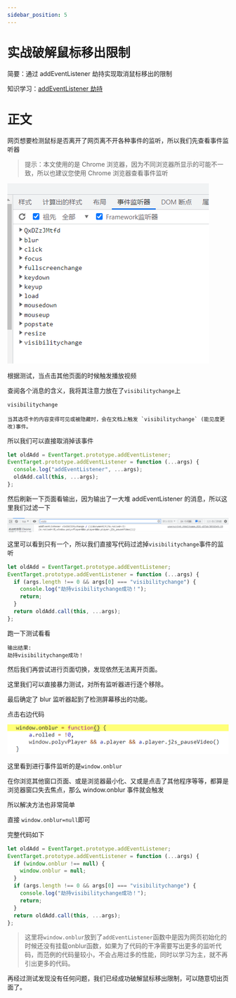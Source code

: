 ```yaml
---
sidebar_position: 5
---
```


# 实战破解鼠标移出限制

简要：通过 addEventListener 劫持实现取消鼠标移出的限制

知识学习：[addEventListener 劫持](/docs/basics/addEventListener劫持/)

# 正文

网页想要检测鼠标是否离开了网页离不开各种事件的监听，所以我们先查看事件监听器

> 提示：本文使用的是 Chrome 浏览器，因为不同浏览器所显示的可能不一致，所以也建议您使用 Chrome 浏览器查看事件监听

![](./img/05/1.png)

根据测试，当点击其他页面的时候触发播放视频

查阅各个消息的含义，我将其注意力放在了`visibilitychange`上

```
visibilitychange

当其选项卡的内容变得可见或被隐藏时，会在文档上触发 `visibilitychange` (能见度更改)事件。
```

所以我们可以直接取消掉该事件

```js
let oldAdd = EventTarget.prototype.addEventListener;
EventTarget.prototype.addEventListener = function (...args) {
  console.log("addEventListener", ...args);
  oldAdd.call(this, ...args);
};
```

然后刷新一下页面看输出，因为输出了一大堆 addEventListener 的消息，所以这里我们过滤一下

![](./img/05/3.png)

这里可以看到只有一个，所以我们直接写代码过滤掉`visibilitychange`事件的监听

```js
let oldAdd = EventTarget.prototype.addEventListener;
EventTarget.prototype.addEventListener = function (...args) {
  if (args.length !== 0 && args[0] === "visibilitychange") {
    console.log("劫持visibilitychange成功！");
    return;
  }
  return oldAdd.call(this, ...args);
};
```

跑一下测试看看

```
输出结果:
劫持visibilitychange成功！
```

然后我们再尝试进行页面切换，发现依然无法离开页面。

这里我们可以直接暴力测试，对所有监听器进行逐个移除。

最后确定了 blur 监听器起到了检测屏幕移出的功能。

点击右边代码

![](./img/05/4.png)

这里看到进行事件监听的是`window.onblur`

在你浏览其他窗口页面、或是浏览器最小化、又或是点击了其他程序等等，都算是浏览器窗口失去焦点，那么 window.onblur 事件就会触发

所以解决方法也非常简单

直接 `window.onblur=null`即可

完整代码如下

```js
let oldAdd = EventTarget.prototype.addEventListener;
EventTarget.prototype.addEventListener = function (...args) {
  if (window.onblur !== null) {
    window.onblur = null;
  }
  if (args.length !== 0 && args[0] === "visibilitychange") {
    console.log("劫持visibilitychange成功！");
    return;
  }
  return oldAdd.call(this, ...args);
};
```

> 这里将`window.onblur`放到了`addEventListener`函数中是因为网页初始化的时候还没有挂载onblur函数，如果为了代码的干净需要写出更多的监听代码，而范例的代码量较小，不会占用过多的性能，同时以学习为主，就不再引出更多的代码。

再经过测试发现没有任何问题，我们已经成功破解鼠标移出限制，可以随意切出页面了。
